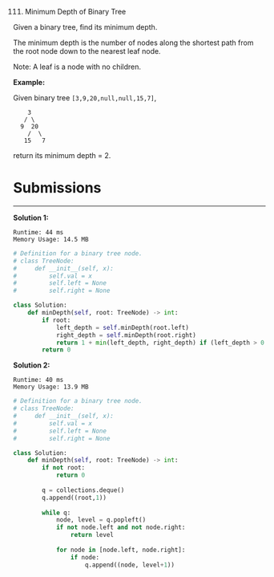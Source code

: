 111. Minimum Depth of Binary Tree

Given a binary tree, find its minimum depth.

The minimum depth is the number of nodes along the shortest path from the root node down to the nearest leaf node.

Note: A leaf is a node with no children.

**Example:**

Given binary tree `[3,9,20,null,null,15,7]`,
```
    3
   / \
  9  20
    /  \
   15   7
```
return its minimum depth = 2.

# Submissions
---
**Solution 1:**
```
Runtime: 44 ms
Memory Usage: 14.5 MB
```
```python
# Definition for a binary tree node.
# class TreeNode:
#     def __init__(self, x):
#         self.val = x
#         self.left = None
#         self.right = None

class Solution:
    def minDepth(self, root: TreeNode) -> int:
        if root:
            left_depth = self.minDepth(root.left)
            right_depth = self.minDepth(root.right)
            return 1 + min(left_depth, right_depth) if (left_depth > 0 and right_depth > 0) else 1 + max(left_depth,right_depth)
        return 0
```

**Solution 2:**
```
Runtime: 40 ms
Memory Usage: 13.9 MB
```
```python
# Definition for a binary tree node.
# class TreeNode:
#     def __init__(self, x):
#         self.val = x
#         self.left = None
#         self.right = None

class Solution:
    def minDepth(self, root: TreeNode) -> int:
        if not root:
            return 0
        
        q = collections.deque()
        q.append((root,1))
        
        while q:
            node, level = q.popleft()
            if not node.left and not node.right:
                return level
            
            for node in [node.left, node.right]:
                if node:
                    q.append((node, level+1))
```